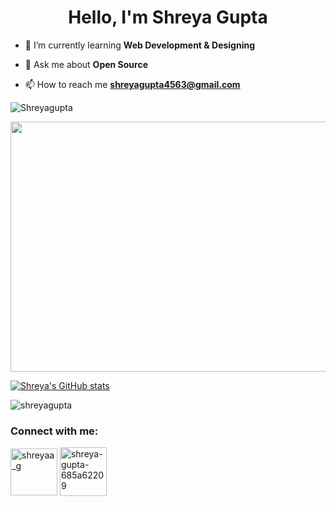 <h1 align="center">Hello, I'm Shreya Gupta</h1>


- 🌱 I’m currently learning **Web Development & Designing**

- 💬 Ask me about **Open Source**

- 📫 How to reach me **shreyagupta4563@gmail.com**

<p align="left"> <img src="https://komarev.com/ghpvc/?username=GShreya06&label=Profile%20views&color=0e75b6&style=flat" alt="Shreyagupta" /></p>

<p align ="center"><img src="https://media2.giphy.com/media/765ccrAiB0g9z6EApL/giphy.gif?cid=ecf05e474q95bxey2lwas07715a61eojc67atgesfzkcuo1f&rid=giphy.gif&ct=g" height="400" width="600" /></p>

<!-- <h3 align="left">Languages and Tools:</h3>
<p align="left"> 
<a href="https://www.java.com" target="_blank" rel="noreferrer"> <img src="https://raw.githubusercontent.com/devicons/devicon/master/icons/java/java-original.svg" alt="java" width="40" height="40"/> </a>
<a href="https://developer.mozilla.org/en-US/docs/Web/JavaScript" target="_blank" rel="noreferrer"> <img src="https://raw.githubusercontent.com/devicons/devicon/master/icons/javascript/javascript-original.svg" alt="javascript" width="40" height="40"/> </a> 
 <a href="https://www.mysql.com/" target="_blank" rel="noreferrer"> <img src="https://raw.githubusercontent.com/devicons/devicon/master/icons/mysql/mysql-original-wordmark.svg" alt="mysql" width="40" height="40"/> </a> 
 <a href="https://www.python.org" target="_blank" rel="noreferrer"> <img src="https://raw.githubusercontent.com/devicons/devicon/master/icons/python/python-original.svg" alt="python" width="40" height="40"/> </a>
</p> -->

[![Shreya's GitHub stats](https://github-readme-stats.vercel.app/api?username=GShreya06&theme=merko&show_icons=true)](https://github.com/GShreya06/github-readme-stats)

<!-- <p><img align="center" src="https://github-readme-stats.vercel.app/api/top-langs?username=GShreya06&show_icons=true&theme=aura&locale=en&layout=compact" alt="GShreya06" /></p> -->

<p><img align="center" src="https://github-readme-streak-stats.herokuapp.com?user=GShreya06&theme=github-green-purple&hide_border=true&border_radius=4.3&date_format=j%20M%5B%20Y%5D" alt="shreyagupta" /></p>
<!-- <p><img align="center" src="https://github-readme-streak-stats.herokuapp.com/?user=GShreya06&theme=radical" alt="shreyagupta" /></p> -->
<!-- <a href="http://www.github.com/GShreya06"><img src="https://activity-graph.herokuapp.com/graph?username=GShreya06&bg_color=171717&color=ffffff&line=14b8a6&point=ffffff&area_color=171717&area=true&hide_border=true&custom_title=GitHub%20Commits%20Graph" alt="GitHub Commits Graph" /></a> -->
<!-- 
<p><img align="center" src="https://github-readme-stats.vercel.app/api/top-langs?username=GShreya06&show_icons=true&theme=aura&locale=en&layout=compact" alt="shreyagupta" /></p>
<br>
<p>&nbsp;<img align="center" src="https://github-readme-stats.vercel.app/api?username=GShreya06&show_icons=true&theme=aura&locale=en" alt="shreyagupta" /></p>
<br> -->
<h3 align="left">Connect with me:</h3>
<p align="left">
<a href="https://twitter.com/shreyaa_g" target="blank"><img align="center" src="https://icon-library.com/images/twitter-circle-icon-png/twitter-circle-icon-png-13.jpg" alt="shreyaa_g" height="75" width="75" /></a>
<a href="https://linkedin.com/in/shreya-gupta-685a62209" target="blank"><img align="center" src="https://upload.wikimedia.org/wikipedia/commons/thumb/c/ca/LinkedIn_logo_initials.png/600px-LinkedIn_logo_initials.png" alt="shreya-gupta-685a62209" height="78" width="75" /></a>
</p>
